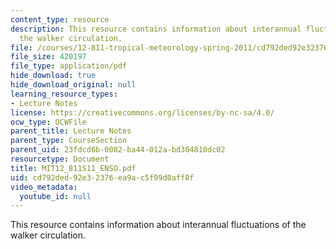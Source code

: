 ```yaml
---
content_type: resource
description: This resource contains information about interannual fluctuations of
  the walker circulation.
file: /courses/12-811-tropical-meteorology-spring-2011/cd792ded92e32376ea9ac5f99d0aff8f_MIT12_811S11_ENSO.pdf
file_size: 420197
file_type: application/pdf
hide_download: true
hide_download_original: null
learning_resource_types:
- Lecture Notes
license: https://creativecommons.org/licenses/by-nc-sa/4.0/
ocw_type: OCWFile
parent_title: Lecture Notes
parent_type: CourseSection
parent_uid: 23fdcd6b-0082-ba44-012a-bd304810dc02
resourcetype: Document
title: MIT12_811S11_ENSO.pdf
uid: cd792ded-92e3-2376-ea9a-c5f99d0aff8f
video_metadata:
  youtube_id: null
---
```

This resource contains information about interannual fluctuations of the walker circulation.